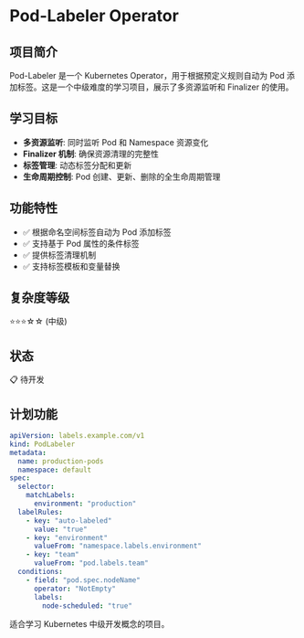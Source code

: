 # Pod-Labeler Operator

## 项目简介

Pod-Labeler 是一个 Kubernetes Operator，用于根据预定义规则自动为 Pod 添加标签。这是一个中级难度的学习项目，展示了多资源监听和 Finalizer 的使用。

## 学习目标

- **多资源监听**: 同时监听 Pod 和 Namespace 资源变化
- **Finalizer 机制**: 确保资源清理的完整性
- **标签管理**: 动态标签分配和更新
- **生命周期控制**: Pod 创建、更新、删除的全生命周期管理

## 功能特性

- ✅ 根据命名空间标签自动为 Pod 添加标签
- ✅ 支持基于 Pod 属性的条件标签
- ✅ 提供标签清理机制
- ✅ 支持标签模板和变量替换

## 复杂度等级

⭐⭐⭐☆☆ (中级)

## 状态

📋 待开发

## 计划功能

```yaml
apiVersion: labels.example.com/v1
kind: PodLabeler
metadata:
  name: production-pods
  namespace: default
spec:
  selector:
    matchLabels:
      environment: "production"
  labelRules:
    - key: "auto-labeled"
      value: "true"
    - key: "environment"
      valueFrom: "namespace.labels.environment"
    - key: "team"
      valueFrom: "pod.labels.team"
  conditions:
    - field: "pod.spec.nodeName"
      operator: "NotEmpty"
      labels:
        node-scheduled: "true"
```

适合学习 Kubernetes 中级开发概念的项目。